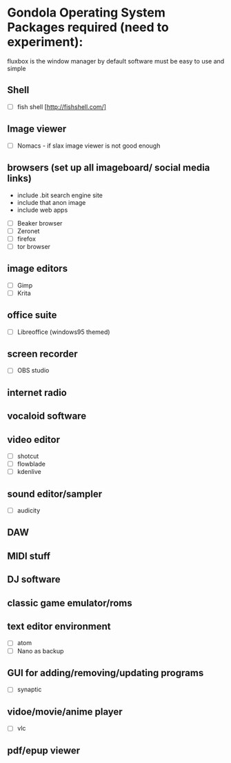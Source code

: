 # Gondola Operating System Packages required (need to experiment):

fluxbox is the window manager by default
software must be easy to use and simple

## Shell

 - [ ] fish shell [http://fishshell.com/] 

## Image viewer

- [ ] Nomacs  - if slax image viewer is not good enough

## browsers (set up all imageboard/ social media links)
- include .bit search engine site
- include that anon image 
- include web apps

 - [ ] Beaker browser
 - [ ] Zeronet
 - [ ] firefox
 - [ ] tor browser

## image editors

 - [ ] Gimp
 - [ ] Krita

## office suite

 - [ ] Libreoffice (windows95 themed)
 
## screen recorder
- [ ] OBS studio

## internet radio

## vocaloid software

## video editor

- [ ] shotcut
- [ ] flowblade
- [ ] kdenlive

## sound editor/sampler
- [ ] audicity

## DAW

## MIDI stuff

## DJ software

## classic game emulator/roms

## text editor environment

 - [ ] atom
 - [ ] Nano as backup

## GUI for adding/removing/updating programs
- [ ] synaptic

## vidoe/movie/anime player

- [ ] vlc

## pdf/epup viewer

